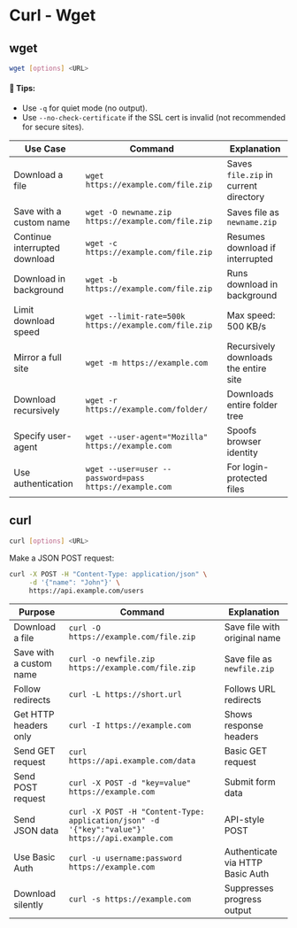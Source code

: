 # Curl - Wget

## wget

```bash
wget [options] <URL>
```

#### 🔸 Tips:

* Use `-q` for quiet mode (no output).
* Use `--no-check-certificate` if the SSL cert is invalid (not recommended for secure sites).

| Use Case                      | Command                                                | Explanation                           |
| ----------------------------- | ------------------------------------------------------ | ------------------------------------- |
| Download a file               | `wget https://example.com/file.zip`                    | Saves `file.zip` in current directory |
| Save with a custom name       | `wget -O newname.zip https://example.com/file.zip`     | Saves file as `newname.zip`           |
| Continue interrupted download | `wget -c https://example.com/file.zip`                 | Resumes download if interrupted       |
| Download in background        | `wget -b https://example.com/file.zip`                 | Runs download in background           |
| Limit download speed          | `wget --limit-rate=500k https://example.com/file.zip`  | Max speed: 500 KB/s                   |
| Mirror a full site            | `wget -m https://example.com`                          | Recursively downloads the entire site |
| Download recursively          | `wget -r https://example.com/folder/`                  | Downloads entire folder tree          |
| Specify user-agent            | `wget --user-agent="Mozilla" https://example.com`      | Spoofs browser identity               |
| Use authentication            | `wget --user=user --password=pass https://example.com` | For login-protected files             |

## curl

```bash
curl [options] <URL>
```

Make a JSON POST request:

```bash
curl -X POST -H "Content-Type: application/json" \
     -d '{"name": "John"}' \
     https://api.example.com/users
```

| Purpose                 | Command                                                                                         | Explanation                      |
| ----------------------- | ----------------------------------------------------------------------------------------------- | -------------------------------- |
| Download a file         | `curl -O https://example.com/file.zip`                                                          | Save file with original name     |
| Save with a custom name | `curl -o newfile.zip https://example.com/file.zip`                                              | Save file as `newfile.zip`       |
| Follow redirects        | `curl -L https://short.url`                                                                     | Follows URL redirects            |
| Get HTTP headers only   | `curl -I https://example.com`                                                                   | Shows response headers           |
| Send GET request        | `curl https://api.example.com/data`                                                             | Basic GET request                |
| Send POST request       | `curl -X POST -d "key=value" https://example.com`                                               | Submit form data                 |
| Send JSON data          | `curl -X POST -H "Content-Type: application/json" -d '{"key":"value"}' https://api.example.com` | API-style POST                   |
| Use Basic Auth          | `curl -u username:password https://example.com`                                                 | Authenticate via HTTP Basic Auth |
| Download silently       | `curl -s https://example.com`                                                                   | Suppresses progress output       |
